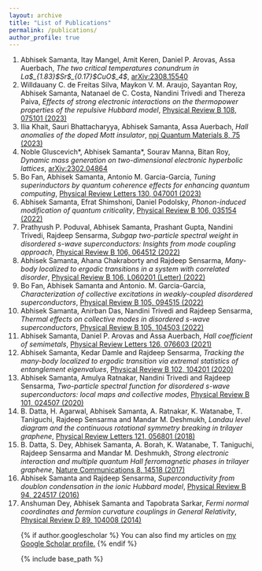 ```yaml
---
layout: archive
title: "List of Publications"
permalink: /publications/
author_profile: true
---
```



<ol> <li> Abhisek Samanta, Itay Mangel, Amit Keren, Daniel P. Arovas, Assa Auerbach, <em>The two critical temperatures conundrum in La$_{1.83}$Sr$_{0.17}$CuO$_4$</em>, <a href="https://arxiv.org/abs/2308.15540"> arXiv:2308.15540 </a> </li>

<li> Willdauany C. de Freitas Silva, Maykon V. M. Araujo, Sayantan Roy, Abhisek Samanta, Natanael de C. Costa, Nandini Trivedi and Thereza Paiva, <em>Effects of strong electronic interactions on the thermopower properties of the repulsive Hubbard model</em>, <a href="https://journals.aps.org/prb/abstract/10.1103/PhysRevB.108.075101"> Physical Review B 108, 075101 (2023)</a></li>

<li> Ilia Khait, Sauri Bhattacharyya, Abhisek Samanta, Assa Auerbach, <em>Hall anomalies of the doped Mott insulator</em>, <a href= "https://www.nature.com/articles/s41535-023-00611-5"> npj Quantum Materials 8, 75 (2023) </a></li>

<li> Noble Gluscevich*, Abhisek Samanta*, Sourav Manna, Bitan Roy, <em>Dynamic mass generation on two-dimensional electronic hyperbolic lattices</em>, <a
href= "https://arxiv.org/abs/2302.04864"> arXiv:2302.04864 </a></li>

<li> Bo Fan, Abhisek Samanta, Antonio M. Garcia-Garcia, <em>Tuning superinductors by quantum coherence effects for enhancing quantum computing</em>, <a
href= "https://arxiv.org/abs/2302.04864"> Physical Review Letters 130, 047001 (2023) </a></li>

<li> Abhisek Samanta, Efrat Shimshoni, Daniel Podolsky, <em>Phonon-induced modification of quantum criticality</em>, <a
href= "https://arxiv.org/abs/2302.04864"> Physical Review B 106, 035154 (2022) </a></li>

<li> Prathyush P. Poduval, Abhisek Samanta, Prashant Gupta, Nandini Trivedi, Rajdeep Sensarma, <em>Subgap two-particle spectral weight in disordered s-wave superconductors: Insights from mode coupling approach</em>, <a
href= "https://arxiv.org/abs/2302.04864"> Physical Review B 106, 064512 (2022) </a></li>

<li> Abhisek Samanta, Ahana Chakraborty and Rajdeep Sensarma, <em>Many-body localized to ergodic transitions in a system with correlated disorder</em>, <a
href= "https://arxiv.org/abs/2302.04864"> Physical Review B 106, L060201 (Letter) (2022) </a></li>

<li> Bo Fan, Abhisek Samanta and Antonio. M. Garcia-Garcia, <em>Characterization of collective excitations in weakly-coupled disordered superconductors</em>, <a
href= "https://arxiv.org/abs/2302.04864"> Physical Review B 105, 094515 (2022) </a></li>

<li> Abhisek Samanta, Anirban Das, Nandini Trivedi and Rajdeep Sensarma, <em>Thermal effects on collective modes in disordered s-wave superconductors</em>, <a
href= "https://arxiv.org/abs/2302.04864"> Physical Review B 105, 104503 (2022) </a></li>

<li> Abhisek Samanta, Daniel P. Arovas and Assa Auerbach, <em>Hall coefficient of semimetals</em>, <a
href= "https://arxiv.org/abs/2302.04864"> Physical Review Letters 126, 076603 (2021) </a></li>

<li> Abhisek Samanta, Kedar Damle and Rajdeep Sensarma, <em>Tracking the many-body localized to ergodic transition via extremal statistics of entanglement
eigenvalues</em>, <a
href= "https://arxiv.org/abs/2302.04864"> Physical Review B 102, 104201 (2020) </a></li>

<li> Abhisek Samanta, Amulya Ratnakar, Nandini Trivedi and Rajdeep Sensarma, <em>Two-particle spectral function for disordered s-wave superconductors: local maps and collective modes</em>, <a
href= "https://arxiv.org/abs/2302.04864"> Physical Review B 101, 024507 (2020) </a></li>

<li> B. Datta, H. Agarwal, Abhisek Samanta, A. Ratnakar, K. Watanabe, T. Taniguchi, Rajdeep Sensarma and Mandar M. Deshmukh, <em>Landau level diagram and the continuous rotational symmetry breaking in trilayer graphene</em>, <a
href= "https://arxiv.org/abs/2302.04864"> Physical Review Letters 121, 056801 (2018) </a></li>

<li> B. Datta, S. Dey, Abhisek Samanta, A. Borah, K. Watanabe, T. Taniguchi, Rajdeep Sensarma and Mandar M. Deshmukh, <em>Strong electronic interaction and multiple quantum Hall ferromagnetic phases in trilayer graphene</em>, <a
href= "https://arxiv.org/abs/2302.04864"> Nature Communications 8, 14518 (2017) </a></li>

<li> Abhisek Samanta and Rajdeep Sensarma, <em>Superconductivity from doublon condensation in the ionic Hubbard model</em>, <a
href= "https://arxiv.org/abs/2302.04864"> Physical Review B 94, 224517 (2016) </a></li>

<li> Anshuman Dey, Abhisek Samanta and Tapobrata Sarkar, <em>Fermi normal coordinates and fermion curvature couplings in General Relativity</em>, <a
href= "https://arxiv.org/abs/2302.04864"> Physical Review D 89, 104008 (2014) </a></li>

{% if author.googlescholar %}
  You can also find my articles on <u><a href="{{author.googlescholar}}">my Google Scholar profile</a>.</u>
{% endif %}

{% include base_path %}
